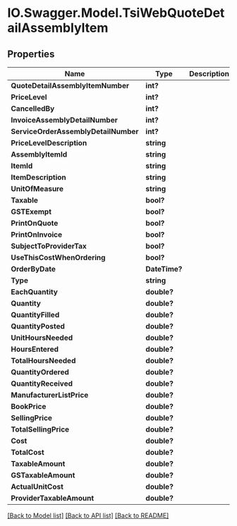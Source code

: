 # IO.Swagger.Model.TsiWebQuoteDetailAssemblyItem
## Properties

Name | Type | Description | Notes
------------ | ------------- | ------------- | -------------
**QuoteDetailAssemblyItemNumber** | **int?** |  | [optional] 
**PriceLevel** | **int?** |  | [optional] 
**CancelledBy** | **int?** |  | [optional] 
**InvoiceAssemblyDetailNumber** | **int?** |  | [optional] 
**ServiceOrderAssemblyDetailNumber** | **int?** |  | [optional] 
**PriceLevelDescription** | **string** |  | [optional] 
**AssemblyItemId** | **string** |  | [optional] 
**ItemId** | **string** |  | [optional] 
**ItemDescription** | **string** |  | [optional] 
**UnitOfMeasure** | **string** |  | [optional] 
**Taxable** | **bool?** |  | [optional] 
**GSTExempt** | **bool?** |  | [optional] 
**PrintOnQuote** | **bool?** |  | [optional] 
**PrintOnInvoice** | **bool?** |  | [optional] 
**SubjectToProviderTax** | **bool?** |  | [optional] 
**UseThisCostWhenOrdering** | **bool?** |  | [optional] 
**OrderByDate** | **DateTime?** |  | [optional] 
**Type** | **string** |  | [optional] 
**EachQuantity** | **double?** |  | [optional] 
**Quantity** | **double?** |  | [optional] 
**QuantityFilled** | **double?** |  | [optional] 
**QuantityPosted** | **double?** |  | [optional] 
**UnitHoursNeeded** | **double?** |  | [optional] 
**HoursEntered** | **double?** |  | [optional] 
**TotalHoursNeeded** | **double?** |  | [optional] 
**QuantityOrdered** | **double?** |  | [optional] 
**QuantityReceived** | **double?** |  | [optional] 
**ManufacturerListPrice** | **double?** |  | [optional] 
**BookPrice** | **double?** |  | [optional] 
**SellingPrice** | **double?** |  | [optional] 
**TotalSellingPrice** | **double?** |  | [optional] 
**Cost** | **double?** |  | [optional] 
**TotalCost** | **double?** |  | [optional] 
**TaxableAmount** | **double?** |  | [optional] 
**GSTaxableAmount** | **double?** |  | [optional] 
**ActualUnitCost** | **double?** |  | [optional] 
**ProviderTaxableAmount** | **double?** |  | [optional] 

[[Back to Model list]](../README.md#documentation-for-models) [[Back to API list]](../README.md#documentation-for-api-endpoints) [[Back to README]](../README.md)

